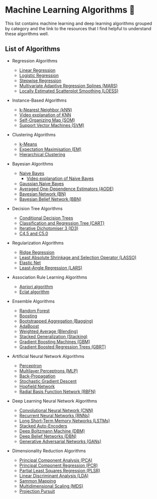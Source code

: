# Machine Learning Algorithms 🚀

This list contains machine learning and deep learning algorithms grouped by category and the link to the resources that I find helpful to understand these algorithms well.


## List of Algorithms

- Regression Algorithms
  - [Linear Regression](https://www.javatpoint.com/linear-regression-in-machine-learning)
  - [Logistic Regression](https://www.javatpoint.com/logistic-regression-in-machine-learning)
  - [Stepwise Regression](https://en.wikipedia.org/wiki/Stepwise_regression)
  - [Multivariate Adaptive Regression Splines (MARS)](https://en.wikipedia.org/wiki/Multivariate_adaptive_regression_spline)
  - [Locally Estimated Scatterplot Smoothing (LOESS)](https://towardsdatascience.com/loess-373d43b03564)

- Instance-Based Algorithms
  - [k-Nearest Neighbor (kNN)](https://towardsdatascience.com/machine-learning-basics-with-the-k-nearest-neighbors-algorithm-6a6e71d01761)
  * [Video explanation of KNN](https://www.youtube.com/watch?v=HVXime0nQeI)
  - [Self-Organizing Map (SOM)](https://towardsdatascience.com/self-organizing-maps-ff5853a118d4)
  - [Support Vector Machines (SVM)](https://towardsdatascience.com/support-vector-machine-simply-explained-fee28eba5496)

- Clustering Algorithms
  - [k-Means](https://towardsdatascience.com/understanding-k-means-clustering-in-machine-learning-6a6e67336aa1)
  - [Expectation Maximisation (EM)](https://medium.com/@chloebee/the-em-algorithm-explained-52182dbb19d9)
  - [Hierarchical Clustering](https://www.kdnuggets.com/2019/09/hierarchical-clustering.html)

- Bayesian Algorithms
  - [Naive Bayes](https://medium.com/analytics-vidhya/na%C3%AFve-bayes-algorithm-5bf31e9032a2)
    * [Video explanation of Naive Bayes](https://www.youtube.com/watch?v=O2L2Uv9pdDA&ab_channel=StatQuestwithJoshStarmer)
  - [Gaussian Naive Bayes](https://medium.com/@LSchultebraucks/gaussian-naive-bayes-19156306079b)
  - [Averaged One-Dependence Estimators (AODE)](https://en.wikipedia.org/wiki/Averaged_one-dependence_estimators)
  - [Bayesian Network (BN)](https://towardsdatascience.com/basics-of-bayesian-network-79435e11ae7b)
  - [Bayesian Belief Network (BBN)](https://www.probabilisticworld.com/bayesian-belief-networks-part-1/)


- Decision Tree Algorithms
  - [Conditional Decision Trees](https://medium.com/greyatom/decision-trees-a-simple-way-to-visualize-a-decision-dc506a403aeb)
  - [Classification and Regression Tree (CART)](https://www.digitalvidya.com/blog/classification-and-regression-trees/)
  - [Iterative Dichotomiser 3 (ID3)](https://towardsdatascience.com/decision-trees-introduction-id3-8447fd5213e9)
  - [C4.5 and C5.0](https://towardsdatascience.com/what-is-the-c4-5-algorithm-and-how-does-it-work-2b971a9e7db0)

- Regularization Algorithms
  - [Ridge Regression](https://towardsdatascience.com/ridge-regression-for-better-usage-2f19b3a202db)
  - [Least Absolute Shrinkage and Selection Operator (LASSO)](https://medium.com/@alielagrebi/regularization-lasso-ridge-regression-105f426b749c)
  - [Elastic Net](https://medium.com/@vijay.swamy1/lasso-versus-ridge-versus-elastic-net-1d57cfc64b58)
  - [Least-Angle Regression (LARS)](https://medium.com/acing-ai/what-is-least-angle-regression-lar-bb86756f01d0)

- Association Rule Learning Algorithms
  - [Apriori algorithm](https://www.digitalvidya.com/blog/apriori-algorithms-in-data-mining/)
  - [Eclat algorithm](https://medium.com/machine-learning-researcher/association-rule-apriori-and-eclat-algorithm-4e963fa972a4)

- Ensemble Algorithms
  - [Random Forest](https://towardsdatascience.com/an-implementation-and-explanation-of-the-random-forest-in-python-77bf308a9b76)
  - [Boosting](https://medium.com/greyatom/a-quick-guide-to-boosting-in-ml-acf7c1585cb5)
  - [Bootstrapped Aggregation (Bagging)](https://towardsdatascience.com/ensemble-methods-bagging-boosting-and-stacking-c9214a10a205)
  - [AdaBoost](https://towardsdatascience.com/understanding-adaboost-2f94f22d5bfe)
  - [Weighted Average (Blending)](https://www.analyticsvidhya.com/blog/2018/06/comprehensive-guide-for-ensemble-models/)
  - [Stacked Generalization (Stacking)](https://medium.com/weightsandbiases/an-introduction-to-model-ensembling-63effc2ca4b3)
  - [Gradient Boosting Machines (GBM)](https://towardsdatascience.com/understanding-gradient-boosting-machines-9be756fe76ab)
  - [Gradient Boosted Regression Trees (GBRT)](https://www.youtube.com/watch?v=3CC4N4z3GJc)

- Artificial Neural Network Algorithms
  - [Perceptron](https://towardsdatascience.com/what-the-hell-is-perceptron-626217814f53)
  - [Multilayer Perceptrons (MLP)](https://medium.com/@AI_with_Kain/understanding-of-multilayer-perceptron-mlp-8f179c4a135f)
  - [Back-Propagation](https://towardsdatascience.com/understanding-backpropagation-algorithm-7bb3aa2f95fd)
  - [Stochastic Gradient Descent](https://towardsdatascience.com/stochastic-gradient-descent-clearly-explained-53d239905d31)
  - [Hopfield Network](https://medium.com/@serbanliviu/hopfield-nets-and-the-brain-e5880070cdba)
  - [Radial Basis Function Network (RBFN)](https://towardsdatascience.com/radial-basis-functions-neural-networks-all-we-need-to-know-9a88cc053448)

- Deep Learning Neural Network Algorithms
  - [Convolutional Neural Network (CNN)](https://towardsdatascience.com/simple-introduction-to-convolutional-neural-networks-cdf8d3077bac)
  - [Recurrent Neural Networks (RNNs)](https://towardsdatascience.com/learn-how-recurrent-neural-networks-work-84e975feaaf7)
  - [Long Short-Term Memory Networks (LSTMs)](https://towardsdatascience.com/illustrated-guide-to-lstms-and-gru-s-a-step-by-step-explanation-44e9eb85bf21)
  - [Stacked Auto-Encoders](https://medium.com/@venkatakrishna.jonnalagadda/sparse-stacked-and-variational-autoencoder-efe5bfe73b64)
  - [Deep Boltzmann Machine (DBM)](https://towardsdatascience.com/restricted-boltzmann-machines-simplified-eab1e5878976)
  - [Deep Belief Networks (DBN)](https://medium.com/analytics-army/deep-belief-networks-an-introduction-1d52bb867a25)
  - [Generative Adversarial Networks (GANs)](https://medium.com/ai-society/gans-from-scratch-1-a-deep-introduction-with-code-in-pytorch-and-tensorflow-cb03cdcdba0f)

- Dimensionality Reduction Algorithms
  - [Principal Component Analysis (PCA)](https://towardsdatascience.com/a-one-stop-shop-for-principal-component-analysis-5582fb7e0a9c)
  - [Principal Component Regression (PCR)](https://en.wikipedia.org/wiki/Principal_component_regression)
  - [Partial Least Squares Regression (PLSR)](https://en.wikipedia.org/wiki/Partial_least_squares_regression)
  - [Linear Discriminant Analysis (LDA)](https://medium.com/@srishtisawla/linear-discriminant-analysis-d38decf48105)
  - [Sammon Mapping](https://iq.opengenus.org/principle-of-sammon-mapping/)
  - [Multidimensional Scaling (MDS)](https://medium.com/datadriveninvestor/the-multidimensional-scaling-mds-algorithm-for-dimensionality-reduction-9211f7fa5345)
  - [Projection Pursuit](https://towardsdatascience.com/interesting-projections-where-pca-fails-fe64ddca73e6)




